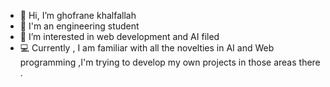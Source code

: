 - 👋 Hi, I’m ghofrane khalfallah
- 📖 I'm an engineering student
- 👀 I’m  interested in web development and AI filed
- 💻 Currently , I am familiar with all the novelties in AI and  Web programming ,I'm trying to develop my own projects  in those areas there . 


<!---
ghofranekhalfallah/ghofranekhalfallah is a ✨ special ✨ repository because its `README.md` (this file) appears on your GitHub profile.
You can click the Preview link to take a look at your changes.
--->

